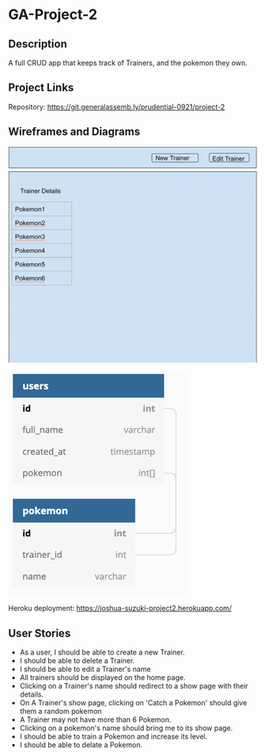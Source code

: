 
# GA-Project-2

## Description
A full CRUD app that keeps track of Trainers, and the pokemon they own.

## Project Links
Repository: https://git.generalassemb.ly/prudential-0921/project-2


## Wireframes and Diagrams
![WireFrame](assets/wf.png)

![ERD](/assets/erd.png)

Heroku deployment: https://joshua-suzuki-project2.herokuapp.com/

## User Stories
- As a user, I should be able to create a new Trainer.
- I should be able to delete a Trainer.
- I should be able to edit a Trainer's name
- All trainers should be displayed on the home page.
- Clicking on a Trainer's name should redirect to a show page with their details.
- On A Trainer's show page, clicking on 'Catch a Pokemon' should give them a random pokemon
- A Trainer may not have more than 6 Pokemon.
- Clicking on a pokemon's name should bring me to its show page.
- I should be able to train a Pokemon and increase its level.
- I should be able to delate a Pokemon.